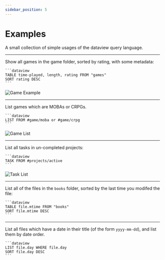 ```yaml
---
sidebar_position: 5
---
```

# Examples

A small collection of simple usages of the dataview query language.

---

Show all games in the game folder, sorted by rating, with some metadata:

~~~
```dataview
TABLE time-played, length, rating FROM "games"
SORT rating DESC
```
~~~

![Game Example](/assets/game.png)

---

List games which are MOBAs or CRPGs.

~~~
```dataview
LIST FROM #game/moba or #game/crpg
```
~~~

![Game List](/assets/game-list.png)

---

List all tasks in un-completed projects:

~~~
```dataview
TASK FROM #projects/active
```
~~~

![Task List](/assets/project-task.png)

---

List all of the files in the `books` folder, sorted by the last time you modifed the file:

~~~
```dataview
TABLE file.mtime FROM "books"
SORT file.mtime DESC
```
~~~

---

List all files which have a date in their title (of the form `yyyy-mm-dd`), and list them by date order.

~~~
```dataview
LIST file.day WHERE file.day
SORT file.day DESC
```
~~~
